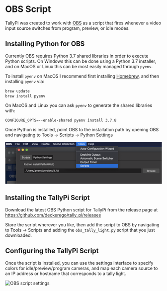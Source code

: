 # OBS Script

TallyPi was created to work with [OBS](https://obsproject.com/) as a script
that fires whenever a video input source switches from program, preview,
or idle modes.


## Installing Python for OBS

Currently OBS requires Python 3.7 shared libraries in order to execute
Python scripts. On Windows this can be done using a Python 3.7 installer,
and on MacOS or Linux this can be most easily managed through `pyenv`.

To install `pyenv` on MacOS I recommend first installing
[Homebrew](https://brew.sh/), and then installing `pyenv` via:

    brew update
    brew install pyenv

On MacOS and Linux you can ask `pyenv` to generate the shared libraries with:

    CONFIGURE_OPTS=--enable-shared pyenv install 3.7.8

Once Python is installed, point OBS to the installation path by opening
OBS and navigating to Tools -> Scripts -> Python Settings

![OBS Python settings](./images/obs_python.png)


## Installing the TallyPi Script

Download the latest OBS Python script for TallyPi from the release page
at https://github.com/deckerego/tally_pi/releases

Store the script wherever you like, then add the script to OBS by navigating
to Tools -> Scripts and adding the `obs_tally_light.py` script
that you just downloaded.


## Configuring the TallyPi Script

Once the script is installed, you can use the settings interface to specify
colors for idle/preview/program cameras, and map each camera source to an
IP address or hostname that corresponds to a tally light.

![OBS script settings](./imags/obs_settings.png)
